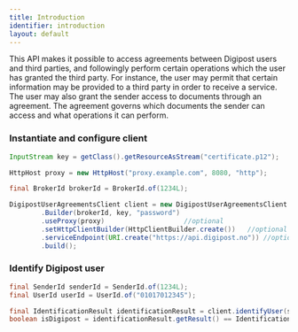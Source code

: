 ```yaml
---
title: Introduction
identifier: introduction
layout: default
---
```


This API makes it possible to access agreements between Digipost users and third parties, and followingly perform certain operations which the user has granted the third party.
For instance, the user may permit that certain information may be provided to a third party in order to receive a service.  The user may also grant the sender access to documents
through an agreement. The agreement governs which documents the sender can access and what operations it can perform.


### Instantiate and configure client

```java
InputStream key = getClass().getResourceAsStream("certificate.p12");

HttpHost proxy = new HttpHost("proxy.example.com", 8080, "http");

final BrokerId brokerId = BrokerId.of(1234L);

DigipostUserAgreementsClient client = new DigipostUserAgreementsClient
		.Builder(brokerId, key, "password")
		.useProxy(proxy) 					//optional
		.setHttpClientBuilder(HttpClientBuilder.create())	//optional
		.serviceEndpoint(URI.create("https://api.digipost.no")) //optional
		.build();
```

### Identify Digipost user

```java
final SenderId senderId = SenderId.of(1234L);
final UserId userId = UserId.of("01017012345");

final IdentificationResult identificationResult = client.identifyUser(senderId, userId);
boolean isDigipost = identificationResult.getResult() == IdentificationResultCode.DIGIPOST;
```

